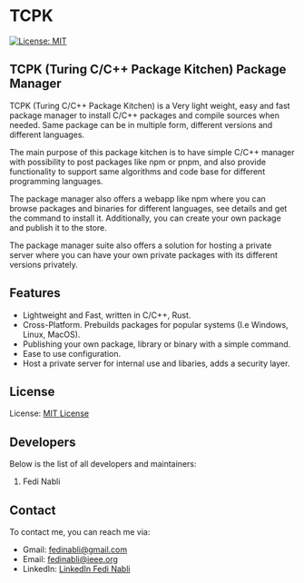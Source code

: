 # TCPK

[![License: MIT](https://img.shields.io/badge/License-MIT-lightgreen.svg)](https://github.com/fedi-nabli/tcpk/blob/main/LICENSE)

## TCPK (Turing C/C++ Package Kitchen) Package Manager

TCPK (Turing C/C++ Package Kitchen) is a Very light weight, easy and fast package manager to install C/C++ packages and compile sources when needed. Same package can be in multiple form, different versions and different languages.

The main purpose of this package kitchen is to have simple C/C++ manager with possibility to post packages like npm or pnpm, and also provide functionality to support same algorithms and code base for different programming languages.

The package manager also offers a webapp like npm where you can browse packages and binaries for different languages, see details and get the command to install it. Additionally, you can create your own package and publish it to the store.

The package manager suite also offers a solution for hosting a private server where you can have your own private packages with its different versions privately.

## Features

- Lightweight and Fast, written in C/C++, Rust.
- Cross-Platform. Prebuilds packages for popular systems (I.e Windows, Linux, MacOS).
- Publishing your own package, library or binary with a simple command.
- Ease to use configuration.
- Host a private server for internal use and libaries, adds a security layer.

## License

License: [MIT License](https://github.com/fedi-nabli/tcpk/blob/main/LICENSE)

## Developers

Below is the list of all developers and maintainers:

1. Fedi Nabli

## Contact

To contact me, you can reach me via:

- Gmail: [fedinabli@gmail.com](fedinabli@gmail.com)
- Email: [fedinabli@ieee.org](fedinabli@ieee.org)
- LinkedIn: [LinkedIn Fedi Nabli](https://www.linkedin.com/in/fedi-nabli-76670219a/)
